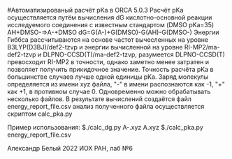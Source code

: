 #Автоматизированый расчёт pKa в ORCA 5.0.3
Расчёт pKa осуществляется путём вычисления dG кислотно-основной реакции
исследуемого соединения с известным стандартом (DMSO pKa=35)
AH+DMSO-=>A-+DMSO
dG=G(A-)+G(DMSO)-G(AH)-G(DMSO-)
Энергии Гиббса рассчитываются на основе частот вычесленных на уровне 
B3LYP(D3BJ)/def2-tzvp и энергии вычисленной на уровне RI-MP2/ma-def2-tzvp и
DLPNO-CCSD(T)/ma-def2-tzvp, разумеется DLPNO-CCSD(T) превосходит RI-MP2
в точности, однако заметно менее затратен и позволяет получить прикидочное значение.
Точность расчёта pKa в большинстве случаев лучше одной единицы pKa.
Заряд молекулы определяется из имени xyz файла, "-" в имени распознаются как
-1, "+" как +1, в противном случае 0. Одновременно можно обрабатывать 
несколько файлов. В результате вычислений создаётся файл energy_report_file.csv
анализ полученного файла осуществляется скриптом calc_pka.py

Пример использования:
$./calc_dg.py A-.xyz A.xyz
$./calc_pka.py energy_report_file.csv

Александр Белый 2022
ИОХ РАН, лаб №6
